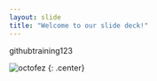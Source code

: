 ```yaml
---
layout: slide
title: "Welcome to our slide deck!"
---
```


githubtraining123

![octofez](https://octodex.github.com/images/octofez.png)
{: .center}
